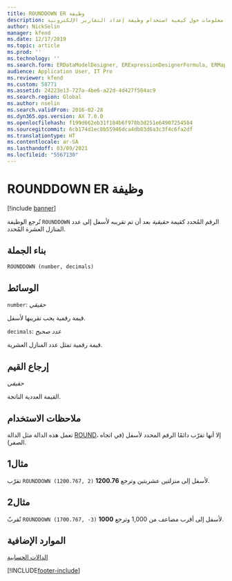 ```yaml
---
title: ROUNDDOWN ER وظيفة
description: يوفر هذا الموضوع معلومات حول كيفية استخدام وظيفة إعداد التقارير الإلكترونية ROUNDDOWN (ER).
author: NickSelin
manager: kfend
ms.date: 12/17/2019
ms.topic: article
ms.prod: ''
ms.technology: ''
ms.search.form: ERDataModelDesigner, ERExpressionDesignerFormula, ERMappedFormatDesigner, ERModelMappingDesigner
audience: Application User, IT Pro
ms.reviewer: kfend
ms.custom: 58771
ms.assetid: 24223e13-727a-4be6-a22d-4d427f504ac9
ms.search.region: Global
ms.author: nselin
ms.search.validFrom: 2016-02-28
ms.dyn365.ops.version: AX 7.0.0
ms.openlocfilehash: f199d662eb31f184b6f978b3d251e64907254584
ms.sourcegitcommit: 6cb174d1ec8b55946dca4db03d6a3c3f4c6fa2df
ms.translationtype: HT
ms.contentlocale: ar-SA
ms.lasthandoff: 03/09/2021
ms.locfileid: "5567130"
---
```

# <a name="rounddown-er-function"></a>ROUNDDOWN ER وظيفة

[!include [banner](../includes/banner.md)]

تُرجع الوظيفة `ROUNDDOWN` الرقم المُحدد كقيمة *حقيقية* بعد أن تم تقريبه لأسفل إلى عدد المنازل العشرة المُحدد.

## <a name="syntax"></a>بناء الجملة

```vb
ROUNDDOWN (number, decimals)
```

## <a name="arguments"></a>الوسائط

`number`: *حقيقي*

قيمة رقمية يجب تقريبها لأسفل.

`decimals`: *عدد صحيح*

قيمة رقمية تمثل عدد المنازل العشرية.

## <a name="return-values"></a>إرجاع القيم

*حقيقي*

القيمة العددية الناتجة.

## <a name="usage-notes"></a>ملاحظات الاستخدام

تعمل هذه الدالة مثل الدالة [ROUND](er-functions-mathematical-round.md)، إلا أنها تقرّب دائمًا الرقم المحدد لأسفل (في اتجاه الصفر).

## <a name="example-1"></a>مثال1

تقرّب `ROUNDDOWN (1200.767, 2)` لأسفل إلى منزلتين عشريتين وترجع **1200.76**. 

## <a name="example-2"></a>مثال2

تُقربّ `ROUNDDOWN (1700.767, -3)` لأسفل إلى أقرب مضاعف من 1,000 وترجع **1000**.

## <a name="additional-resources"></a>الموارد الإضافية

[الدالات الحسابية](er-functions-category-mathematical.md)


[!INCLUDE[footer-include](../../../includes/footer-banner.md)]